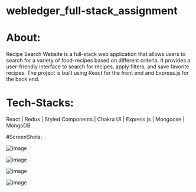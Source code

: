 # webledger_full-stack_assignment

# About:
 Recipe Search Website is a full-stack web application that allows users to search for a variety of food-recipes based on different criteria. It provides a user-friendly interface to search for recipes, apply filters, and save favorite recipes. The project is built using React for the front end and Express.js for the back end.

 # Tech-Stacks: 
   React | Redux | Styled Components | Chakra UI | Express js | Mongoose | MongoDB

   #ScreenShots:

![image](https://github.com/shreshthkr/webledger_full-stack_assignment/assets/101830301/f17d1b86-4a7f-44cb-86f8-91f3ae1ecb50)



![image](https://github.com/shreshthkr/webledger_full-stack_assignment/assets/101830301/3d93210a-3237-4a8b-9d51-1810c2b63bb8)


![image](https://github.com/shreshthkr/webledger_full-stack_assignment/assets/101830301/fb7f6d3a-5cc3-446a-aedc-b7d856e3d2d3)

![image](https://github.com/shreshthkr/webledger_full-stack_assignment/assets/101830301/04dfe350-6ece-45e4-9a7d-553ff4cdcbcf)

